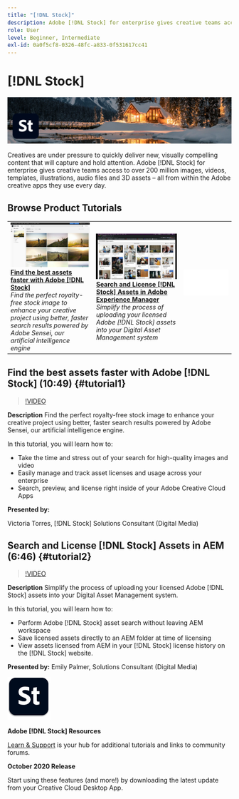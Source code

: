 ```yaml
---
title: "[!DNL Stock]"
description: Adobe [!DNL Stock] for enterprise gives creative teams access to over 200 million images, videos, templates, illustrations, audio files and 3D assets
role: User
level: Beginner, Intermediate
exl-id: 0a0f5cf8-0326-48fc-a833-0f531617cc41
---
```

# [!DNL Stock]

![Tutorial Hero Image](../assets/Stock.jpg)

Creatives are under pressure to quickly deliver new, visually compelling content that will capture and hold attention. Adobe [!DNL Stock] for enterprise gives creative teams access to over 200 million images, videos, templates, illustrations, audio files and 3D assets – all from within the Adobe creative apps they use every day.

## Browse Product Tutorials

<table style="table-layout:fixed">
<tr>
 <td>
   <a href="stock.md#tutorial1">
      <img alt="Find the best assets faster with Adobe [!DNL Stock]" src="../assets/stock_torres_thumbnail.jpg" />
   </a>
    <div>
   <a href="stock.md#tutorial1"><strong>Find the best assets faster with Adobe [!DNL Stock]</strong></a>
    </div>
    <em>Find the perfect royalty-free stock image to enhance your creative project using better, faster search results powered by Adobe Sensei, our artificial intelligence engine</em>
    <br>
  </td>
  <td>
   <a href="stock.md#tutorial2">
      <img alt="Search and License [!DNL Stock] Assets in AEM" src="../assets/stock_aemintegration_palmer_thumbnail.jpg" />
   </a>
    <div>
   <a href="stock.md#tutorial2"><strong>Search and License [!DNL Stock] Assets in 
Adobe Experience Manager</strong></a>
    </div>
    <em>Simplify the process of uploading your licensed Adobe [!DNL Stock] assets into your Digital Asset Management system</em>
    <br>
  </td>
  <td>
    <img alt="Spacer" src="../assets/Whitespacer.png" />
    <div>
    <br>
  </td>
</tr>
</table>

## Find the best assets faster with Adobe [!DNL Stock] (10:49) {#tutorial1}

>[!VIDEO](https://video.tv.adobe.com/v/326951?hidetitle=true)

**Description**
Find the perfect royalty-free stock image to enhance your creative project using better, faster search results powered by Adobe Sensei, our artificial intelligence engine.

In this tutorial, you will learn how to:
* Take the time and stress out of your search for high-quality images and video
* Easily manage and track asset licenses and usage across your enterprise
* Search, preview, and license right inside of your Adobe Creative Cloud Apps

**Presented by:**

Victoria Torres, [!DNL Stock] Solutions Consultant (Digital Media)

## Search and License [!DNL Stock] Assets in AEM (6:46) {#tutorial2}

>[!VIDEO](https://video.tv.adobe.com/v/326952?hidetitle=true)

**Description**
Simplify the process of uploading your licensed Adobe [!DNL Stock] assets into your Digital Asset Management system.

In this tutorial, you will learn how to:
* Perform Adobe [!DNL Stock] asset search without leaving AEM workspace
* Save licensed assets directly to an AEM folder at time of licensing
* View assets licensed from AEM in your [!DNL Stock] license history on the [!DNL Stock] website. 

**Presented by:**
Emily Palmer, Solutions Consultant (Digital Media)

![[!DNL Stock] Logo](../assets/st_appicon_96.png)

**Adobe [!DNL Stock] Resources**

[Learn & Support](https://helpx.adobe.com/support/stock.html) is your hub for additional tutorials and links to community forums.

**October 2020 Release**

Start using these features (and more!) by downloading the latest update from your Creative Cloud Desktop App.
